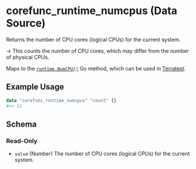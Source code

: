 <!--
---
page_title: "corefunc_runtime_numcpus Data Source - corefunc"
subcategory: ""
description: |-
  Returns the number of CPU cores (logical CPUs) for the current system.
  -> This counts the number of CPU cores, which may differ from the number
  of physical CPUs.
  Maps to the runtime.NumCPU() https://pkg.go.dev/runtime#NumCPU
  Go method, which can be used in Terratest https://terratest.gruntwork.io.
---
-->

# corefunc_runtime_numcpus (Data Source)

Returns the number of CPU cores (logical CPUs) for the current system.

-> This counts the number of CPU cores, which may differ from the number
of physical CPUs.

Maps to the [`runtime.NumCPU()`](https://pkg.go.dev/runtime#NumCPU)
Go method, which can be used in [Terratest](https://terratest.gruntwork.io).

## Example Usage

```terraform
data "corefunc_runtime_numcpus" "count" {}
#=> 12
```

<!-- schema generated by tfplugindocs -->
## Schema

### Read-Only

* `value` (Number) The number of CPU cores (logical CPUs) for the current system.

<!-- Preview the provider docs with the Terraform registry provider docs preview tool: https://registry.terraform.io/tools/doc-preview -->
